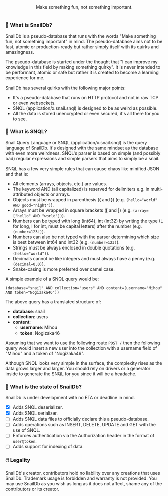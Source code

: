 <div align=center>
    Make something fun, not something important.
</div>

#

### 🐌 What is SnailDb?

SnailDb is a pseudo-database that runs with the words "Make something fun, not something important" in mind. The pseudo-database 
aims not to be fast, atomic or production-ready but rather simply itself with its quirks and amazingness.

The pseudo-database is started under the thought that "I can improve my knowledge in this field by making something quirky". It is 
never intended to be performant, atomic or safe but rather it is created to become a learning experience for me.

SnailDb has several quirks with the following major points:
- It's a pseudo-database that runs on HTTP protocol and not in raw TCP or even websockets.
- SNQL (application/x.snail.snql) is designed to be as weird as possible.
- All the data is stored unencrypted or even secured, it's all there for you to see.

### 🌃 What is SNQL?

Snail Query Language or SNQL (application/x.snail.snql) is the query language of SnailDb. It's designed with the same mindset as 
the database with even more weirdness. SNQL's parser is based on simple (and possibly bad) regular expressions and simple parsers 
that aims to simply be a snail.

SNQL has a few very simple rules that can cause chaos like minified JSON and that is:
- All elements (arrays, objects, etc.) are values.
- The keyword AND (all capitalized) is reserved for delimiters e.g. in multi-attributed objects or arrays.
- Objects must be wrapped in parenthesis (**(** and **)**) (e.g. `(hello="world" AND good="night")`).
- Arrays must be wrapped in square brackets (**[** and **]**) (e.g. `(array=["hello" AND "world"])`).
- Numbers can be typed with long (int64), int (int32) by writing the type (L for long, I for int, must be capital letters) after the number (e.g. `(number=123L)`).
- Numbers can also be not typed with the parser determining which size is best between int64 and int32 (e.g. `(number=123)`).
- Strings must be always enclosed in double quotations (e.g. `(hello="world")`).
- Decimals cannot be like integers and must always have a penny (e.g. `(decimal=0.0)`).
- Snake-casing is more preferred over camel case.

A simple example of a SNQL query would be:
```snql
(database="snail" AND collection="users" AND content=(username="Mihou" AND token="Nogizaka46"))
```

The above query has a translated structure of:
- **database**: snail
- **collection**: users
- **content**:
  - **username**: Mihou
  - **token**: Nogizaka46

Assuming that we want to use the following route `POST /` then the following query would insert a new user 
into the collection with a username field of "Mihou" and a token of "Nogizaka46".

Although SNQL looks very simple in the surface, the complexity rises as the data grows larger and larger. You should rely 
on drivers or a generator inside to generate the SNQL for you since it will be a headache.

### 💭 What is the state of SnailDb?

SnailDb is under development with no ETA or deadline in mind.
- [x] Adds SNQL deserializer.
- [x] Adds SNQL serializer.
- [ ] Adds SNQL data files to officially declare this a pseudo-database.
- [ ] Adds operations such as INSERT, DELETE, UPDATE and GET with the use of SNQL.
- [ ] Enforces authentication via the Authorization header in the format of `user@token`.
- [ ] Adds support for indexing of data.

### 🖱️ Legality

SnailDb's creator, contributors hold no liability over any creations that uses SnailDb. Trademark usage is forbidden and 
warranty is not provided. You may use SnailDb as you wish as long as it does not affect, shame any of the contributors or its creator.